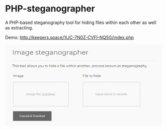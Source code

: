 # PHP-steganographer
A PHP-based steganography tool for hiding files within each other as well as extracting.

Demo: http://keepers.space/1IJC-7N0Z-CVFI-NQ5G/index.php

![Preview](https://raw.githubusercontent.com/Keeperr/PHP-steganographer/master/preview.png)
